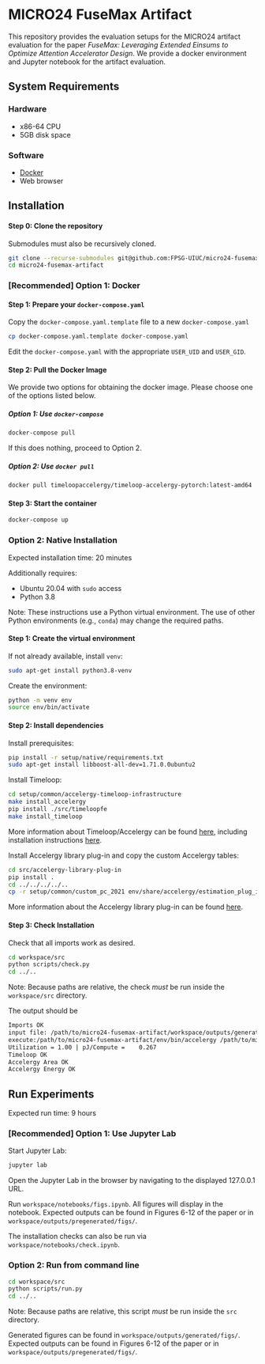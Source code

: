# MICRO24 FuseMax Artifact

This repository provides the evaluation setups for the MICRO24 artifact
evaluation for the paper *FuseMax: Leveraging Extended Einsums to Optimize
Attention Accelerator Design*. We provide a docker environment and Jupyter
notebook for the artifact evaluation.

## System Requirements

### Hardware

- x86-64 CPU
- 5GB disk space

### Software

- [Docker](https://www.docker.com/products/docker-desktop/)
- Web browser

## Installation

#### Step 0: Clone the repository

Submodules must also be recursively cloned.

```bash
git clone --recurse-submodules git@github.com:FPSG-UIUC/micro24-fusemax-artifact.git
cd micro24-fusemax-artifact
```

### [Recommended] Option 1: Docker

#### Step 1: Prepare your `docker-compose.yaml`

Copy the `docker-compose.yaml.template` file to a new `docker-compose.yaml`


```bash
cp docker-compose.yaml.template docker-compose.yaml
```

Edit the `docker-compose.yaml` with the appropriate `USER_UID` and `USER_GID`.

#### Step 2: Pull the Docker Image

We provide two options for obtaining the docker image. Please choose one of the
options listed below.

##### Option 1: Use `docker-compose`

```bash
docker-compose pull
```

If this does nothing, proceed to Option 2.

##### Option 2: Use `docker pull`

```bash
docker pull timeloopaccelergy/timeloop-accelergy-pytorch:latest-amd64
```

#### Step 3: Start the container

```bash
docker-compose up
```


### Option 2: Native Installation

Expected installation time: 20 minutes

Additionally requires:
- Ubuntu 20.04 with `sudo` access
- Python 3.8

Note: These instructions use a Python virtual environment. The use of other
Python environments (e.g., `conda`) may change the required paths.

#### Step 1: Create the virtual environment

If not already available, install `venv`:
```bash
sudo apt-get install python3.8-venv
```

Create the environment:

```bash
python -m venv env
source env/bin/activate
```

#### Step 2: Install dependencies

Install prerequisites:

```bash
pip install -r setup/native/requirements.txt
sudo apt-get install libboost-all-dev=1.71.0.0ubuntu2
```

Install Timeloop:
```bash
cd setup/common/accelergy-timeloop-infrastructure
make install_accelergy
pip install ./src/timeloopfe
make install_timeloop
```

More information about Timeloop/Accelergy can be found
[here](https://github.com/Accelergy-Project/accelergy-timeloop-infrastructure/),
including installation instructions
[here](https://timeloop.csail.mit.edu/v4/installation).

Install Accelergy library plug-in and copy the custom Accelergy tables:
```bash
cd src/accelergy-library-plug-in
pip install .
cd ../../../../..
cp -r setup/common/custom_pc_2021 env/share/accelergy/estimation_plug_ins/accelergy-library-plugin/library
```

More information about the Accelergy library plug-in can be found
[here](https://github.com/Accelergy-Project/accelergy-library-plug-in).

#### Step 3: Check Installation

Check that all imports work as desired.

```bash
cd workspace/src
python scripts/check.py
cd ../..
```

Note: Because paths are relative, the check *must* be run inside the `workspace/src` directory.

The output should be
```bash
Imports OK
input file: /path/to/micro24-fusemax-artifact/workspace/outputs/generated/check/timeloop/parsed-processed-input.yaml
execute:/path/to/micro24-fusemax-artifact/env/bin/accelergy /path/to/micro24-fusemax-artifact/workspace/outputs/generated/check/timeloop/parsed-processed-input.yaml --oprefix timeloop-model. -o ./ > timeloop-model.accelergy.log 2>&1
Utilization = 1.00 | pJ/Compute =    0.267
Timeloop OK
Accelergy Area OK
Accelergy Energy OK
```

## Run Experiments

Expected run time: 9 hours

### [Recommended] Option 1: Use Jupyter Lab

Start Jupyter Lab:
```bash
jupyter lab
```

Open the Jupyter Lab in the browser by navigating to the displayed 127.0.0.1
URL.

Run `workspace/notebooks/figs.ipynb`.  All figures will display in the
notebook. Expected outputs can be found in Figures 6-12 of the paper or in
`workspace/outputs/pregenerated/figs/`.

The installation checks can also be run via `workspace/notebooks/check.ipynb`.

### Option 2: Run from command line

```bash
cd workspace/src
python scripts/run.py
cd ../..
```

Note: Because paths are relative, this script *must* be run inside the `src` directory.

Generated figures can be found in `workspace/outputs/generated/figs/`.
Expected outputs can be found in Figures 6-12 of the paper or in
`workspace/outputs/pregenerated/figs/`.
